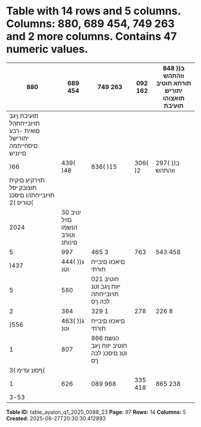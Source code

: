 # Table with 14 rows and 5 columns. Columns: 880, 689 454, 749 263 and 2 more columns. Contains 47 numeric values.

| 880 | 689 454 | 749 263 | 092 162 | 848 )ב( ווהתהש תורחא חוטיב יתוריש תואצוהו תועיבת |
|---|---|---|---|---|
| תועיבת ןיגב תויובייחתהל םואית -רבע יתורישל םיסחייתמה םייוניש |  |  |  |  |
| )66 | 439( )48 | 836( )15 | 306( )2 | 297( )ב( ווהתהש |
| תוירקיע םיקית תוצובק יפל תויובייחתהו םיסכנ טוריפ )2( |  |  |  |  |
| 2024 | ינויב 30 םויל הנשמו וטורב םינותנ |  |  |  |
| 5 | 997 | 465 3 | 763 | 543 458 | 927 1 | 774 | 995 )ג( חוטיב יזוח ןיגב וטנ תויובייחתה |
| )437 | 444( )ג( וטנ | םיאכזו םיבייח תורתי |  |  |
| 5 | 560 | 021 חוטיב יזוח ןיגב וטנ תויובייחתה לכה ךס |  |  |
| 2 | 364 | 329 1 | 278 | 226 8 | 280 1 | 077 | 823 )ג( הנשמ חוטיב יזוח ןיגב וטנ םיסכנ |
| )556 | 463( )ג( וטנ | םיאכזו םיבייח תורתי |  |  |
| 1 | 807 | 866 הנשמ חוטיב יזוח ןיגב וטנ םיסכנ לכה ךס |  |  |
| ףסונ עדימ )3( |  |  |  |  |
| 1 | 626 | 089 968 | 335 418 | 865 238 | 889 )ד( תוימרפ ירזחה יוכינב וטורב תוימרפ |
| 3-53 |  |  |  |  |

**Table ID:** table_ayalon_q1_2025_0088_23
**Page:** 97
**Rows:** 14
**Columns:** 5
**Created:** 2025-08-27T20:30:30.412893
